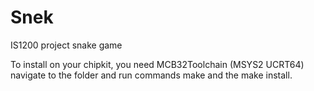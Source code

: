 # Snek
IS1200 project snake game 

To install on your chipkit, you need MCB32Toolchain (MSYS2 UCRT64) navigate to the folder and run commands make and the make install.
